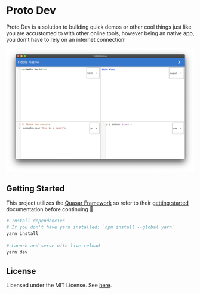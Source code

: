 # Proto Dev

Proto Dev is a solution to building quick demos or other cool things just like you are accustomed to with other online tools, however being an native app, you don't have to rely on an internet connection!

<p align="center">
  <img alt="Proto Dev in action" src="./fiddle-native-demo.png" width=750px>
</p>

## Getting Started

This project utilizes the [Quasar Framework](https://quasar-framework.org/) so refer to their [getting started](https://quasar-framework.org/guide/) documentation before continuing 🙂

```bash
# Install dependencies
# If you don't have yarn installed: `npm install --global yarn`
yarn install

# Launch and serve with live reload
yarn dev
```

## License

Licensed under the MIT License. See [here](https://github.com/CameronAdams777/fiddle-native/blob/master/LICENSE.txt).
